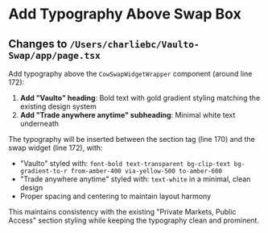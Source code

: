 <!-- 656801c2-cc14-41e8-a607-344b5abe4e21 06c4ea5f-c613-40b7-864f-febc5464fef6 -->
# Add Typography Above Swap Box

## Changes to `/Users/charliebc/Vaulto-Swap/app/page.tsx`

Add typography above the `CowSwapWidgetWrapper` component (around line 172):

1. **Add "Vaulto" heading**: Bold text with gold gradient styling matching the existing design system
2. **Add "Trade anywhere anytime" subheading**: Minimal white text underneath

The typography will be inserted between the section tag (line 170) and the swap widget (line 172), with:

- "Vaulto" styled with: `font-bold text-transparent bg-clip-text bg-gradient-to-r from-amber-400 via-yellow-500 to-amber-600`
- "Trade anywhere anytime" styled with: `text-white` in a minimal, clean design
- Proper spacing and centering to maintain layout harmony

This maintains consistency with the existing "Private Markets, Public Access" section styling while keeping the typography clean and prominent.